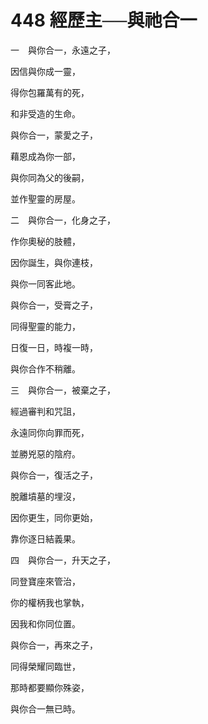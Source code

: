 # 448 經歷主──與祂合一

一　與你合一，永遠之子，

因信與你成一靈，

得你包羅萬有的死，

和非受造的生命。

與你合一，蒙愛之子，

藉恩成為你一部，

與你同為父的後嗣，

並作聖靈的房屋。

二　與你合一，化身之子，

作你奧秘的肢體，

因你誕生，與你連枝，

與你一同客此地。

與你合一，受膏之子，

同得聖靈的能力，

日復一日，時複一時，

與你合作不稍離。

三　與你合一，被棄之子，

經過審判和咒詛，

永遠同你向罪而死，

並勝兇惡的陰府。

與你合一，復活之子，

脫離墳墓的埋沒，

因你更生，同你更始，

靠你逐日結義果。

四　與你合一，升天之子，

同登寶座來管治，

你的權柄我也掌執，

因我和你同位置。

與你合一，再來之子，

同得榮耀同臨世，

那時都要顯你殊姿，

與你合一無已時。


